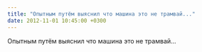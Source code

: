 ```yaml
---
title: "Опытным путём выяснил что машина это не трамвай..."
date: 2012-11-01 10:45:00 +0300
---
```


Опытным путём выяснил что машина это не трамвай...

